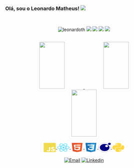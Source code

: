 ### Olá, sou o Leonardo Matheus! <img src="https://media.giphy.com/media/hvRJCLFzcasrR4ia7z/giphy.gif" width="35">

  <br>
   <p align="center">
  <img src="https://komarev.com/ghpvc/?username=leonardoth&label=Views&color=57BCDA&style=for-the-badge"
    alt="leonardoth" /> 
  <img src="https://img.shields.io/badge/Age-26-57BCDA?style=for-the-badge" />
  <img src="https://img.shields.io/badge/Focus-Front%20End-57BCDA?style=for-the-badge" />
  <img src="https://img.shields.io/badge/From-Brasil-57BCDA?style=for-the-badge" />
  <img src="https://img.shields.io/badge/Languages-Portuguese%20%26%20English-57BCDA?style=for-the-badge" />
  <br>
  
</p>
<br>
<div align="center">
  <a href="https://github.com/leonardoth">
  <img height="150em" width='40%' src="https://github-readme-stats.vercel.app/api?username=leonardoth&show_icons=true&theme=react&include_all_commits=true&count_private=true&hide_border=true"/>
    <img height="150em" width="40%" src="https://github-readme-streak-stats.herokuapp.com/?user=leonardoth&theme=react&hide_border=true" />
  <img height="150em" width='40%' src="https://github-readme-stats.vercel.app/api/top-langs/?username=leonardoth&layout=compact&langs_count=7&theme=react&hide_border=true"/>
</div>
  <br>

<div align='center'>
  <img align="center" alt="Js" height="30" width="40" src="https://raw.githubusercontent.com/devicons/devicon/master/icons/javascript/javascript-plain.svg">
  <img align="center" alt="React" height="30" width="40" src="https://raw.githubusercontent.com/devicons/devicon/master/icons/react/react-original.svg">
  <img align="center" alt="HTML" height="30" width="40" src="https://raw.githubusercontent.com/devicons/devicon/master/icons/html5/html5-original.svg">
  <img align="center" alt="CSS" height="30" width="40" src="https://raw.githubusercontent.com/devicons/devicon/master/icons/css3/css3-original.svg">
  <img align="center" alt="Lua" height="30" width="40" src="https://raw.githubusercontent.com/devicons/devicon/master/icons/lua/lua-plain.svg">
  <img align="center" alt="Python" height="30" width="40" src="https://raw.githubusercontent.com/devicons/devicon/master/icons/python/python-plain.svg">
</div>
  <br>
  <div align='center'>
<a target="_blank" href = "mailto:leonardoth_dev@outlook.com"><img height='30' width='30' alt='Email' src="https://cdn.icon-icons.com/icons2/2397/PNG/128/microsoft_office_outlook_logo_icon_145721.png" ></a>
<a target="_blank" href = "https://www.linkedin.com/in/leonardo-matheus-b8a2751a0/"><img src="https://img.shields.io/badge/LinkedIn-0077B5?style=for-the-badge&logo=linkedin&logoColor=white" alt='Linkedin'></a>
</div>
  <br>
<!--   
- 🔭 Atualmente busco trabalho como front-end
  
- 🌱 Estudando sobre:
  - React
  - Styled-Components -->

<!--
**Leonardoth/leonardoth** is a ✨ _special_ ✨ repository because its `README.md` (this file) appears on your GitHub profile.

Here are some ideas to get you started:

- 🔭 I’m currently working on ...
- 🌱 I’m currently learning ...
- 👯 I’m looking to collaborate on ...
- 🤔 I’m looking for help with ...
- 💬 Ask me about ...
- 📫 How to reach me: ...
- 😄 Pronouns: ...
- ⚡ Fun fact: ...
-->
